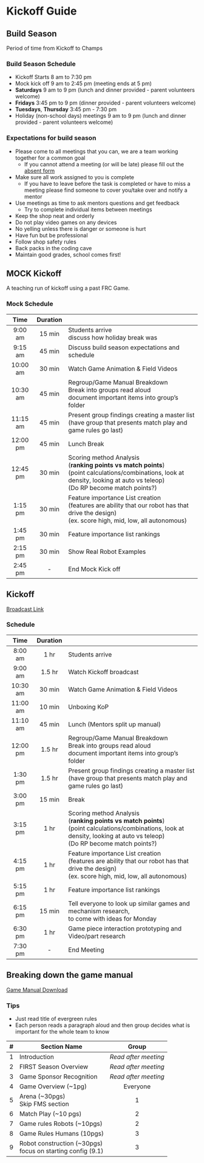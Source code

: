 # Kickoff Guide

## Build Season

Period of time from Kickoff to Champs

### Build Season Schedule

- Kickoff Starts 8 am to 7:30 pm
- Mock kick off 9 am to 2:45 pm (meeting ends at 5 pm)
- **Saturdays** 9 am to 9 pm (lunch and dinner provided - parent volunteers welcome)
- **Fridays** 3:45 pm to 9 pm (dinner provided - parent volunteers welcome)
- **Tuesdays**, **Thursday** 3:45 pm - 7:30 pm
- Holiday (non-school days) meetings 9 am to 9 pm (lunch and dinner provided - parent volunteers welcome)

### Expectations for build season

- Please come to all meetings that you can, we are a team working together for a common goal
  - If you cannot attend a meeting (or will be late) please fill out the [absent form](https://supernurds.com/absent)
- Make sure all work assigned to you is complete
  - If you have to leave before the task is completed or have to miss a meeting please find someone to cover you/take over and notify a mentor
- Use meetings as time to ask mentors questions and get feedback
  - Try to complete individual items between meetings
- Keep the shop neat and orderly
- Do not play video games on any devices
- No yelling unless there is danger or someone is hurt
- Have fun but be professional
- Follow shop safety rules
- Back packs in the coding cave
- Maintain good grades, school comes first!

## MOCK Kickoff

A teaching run of kickoff using a past FRC Game.

### Mock Schedule

|   Time   | Duration |                                                                                                                                                                                   |
| :------: | :------: | --------------------------------------------------------------------------------------------------------------------------------------------------------------------------------- |
| 9:00 am  |  15 min  | Students arrive <br>discuss how holiday break was                                                                                                                                 |
| 9:15 am  |  45 min  | Discuss build season expectations and schedule                                                                                                                                    |
| 10:00 am |  30 min  | Watch Game Animation & Field Videos                                                                                                                                               |
| 10:30 am |  45 min  | Regroup/Game Manual Breakdown <br>Break into groups read aloud <br>document important items into group’s folder                                                                |
| 11:15 am |  45 min  | Present group findings creating a master list <br>(have group that presents match play and game rules go last)                                                                    |
| 12:00 pm |  45 min  | Lunch Break                                                                                                                                                                       |
| 12:45 pm |  30 min  | Scoring method Analysis <br>(**ranking points vs match points**)<br>(point calculations/combinations, look at density, looking at auto vs teleop)<br>(Do RP become match points?) |
| 1:15 pm  |  30 min  | Feature importance List creation <br>(features are ability that our robot has that drive the design) <br>(ex. score high, mid, low, all autonomous)                               |
| 1:45 pm  |  30 min  | Feature importance list rankings                                                                                                                                                  |
| 2:15 pm  |  30 min  | Show Real Robot Examples                                                                                                                                                          |
| 2:45 pm  |    -     | End Mock Kick off                                                                                                                                                                 |

## Kickoff

[Broadcast Link](https://www.firstinspires.org/robotics/frc/kickoff?utm_source=first-inspires&utm_medium=game-season&utm_campaign=frc-ko-021)

### Schedule

|   Time   | Duration |                                                                                                                                                                                   |
| :------: | :------: | --------------------------------------------------------------------------------------------------------------------------------------------------------------------------------- |
| 8:00 am  |   1 hr   | Students arrive                                                                                                                                                                   |
| 9:00 am  |  1.5 hr  | Watch Kickoff broadcast                                                                                                                                                           |
| 10:30 am |  30 min  | Watch Game Animation & Field Videos                                                                                                                                               |
| 11:00 am |  10 min  | Unboxing KoP                                                                                                                                                                      |
| 11:10 am |  45 min  | Lunch (Mentors split up manual)                                                                                                                                                   |
| 12:00 pm |  1.5 hr  | Regroup/Game Manual Breakdown <br>Break into groups read aloud <br>document important items into group’s folder                                                                  |
| 1:30 pm  |  1.5 hr  | Present group findings creating a master list <br>(have group that presents match play and game rules go last)                                                                    |
| 3:00 pm  |  15 min  | Break                                                                                                                                                                             |
| 3:15 pm  |   1 hr   | Scoring method Analysis <br>(**ranking points vs match points**)<br>(point calculations/combinations, look at density, looking at auto vs teleop)<br>(Do RP become match points?) |
| 4:15 pm  |   1 hr   | Feature importance List creation <br>(features are ability that our robot has that drive the design) <br>(ex. score high, mid, low, all autonomous)                               |
| 5:15 pm  |   1 hr   | Feature importance list rankings                                                                                                                                                  |
| 6:15 pm  |  15 min  | Tell everyone to look up similar games and mechanism research,<br> to come with ideas for Monday                                                                                  |
| 6:30 pm  |   1 hr   | Game piece interaction prototyping and Video/part research                                                                                                                        |
| 7:30 pm  |    -     | End Meeting                                                                                                                                                                       |

## Breaking down the game manual

[Game Manual Download](https://www.firstinspires.org/resource-library/frc/competition-manual-qa-system)

### Tips

- Just read title of evergreen rules
- Each person reads a paragraph aloud and then group decides what is important for the whole team to know

| #   | Section Name                                                  |        Group         |
| --- | ------------------------------------------------------------- | :------------------: |
| 1   | Introduction                                                  | *Read after meeting* |
| 2   | FIRST Season Overview                                         | *Read after meeting* |
| 3   | Game Sponsor Recognition                                      | *Read after meeting* |
| 4   | Game Overview (~1pg)                                          |       Everyone       |
| 5   | Arena (~30pgs)<br>Skip FMS section                            |          1           |
| 6   | Match Play (~10 pgs)                                          |          2           |
| 7   | Game rules Robots (~10pgs)                                    |          2           |
| 8   | Game Rules Humans (10pgs)<br>                                 |          3           |
| 9   | Robot construction (~30pgs)<br>focus on starting config (9.1) |          3           |
